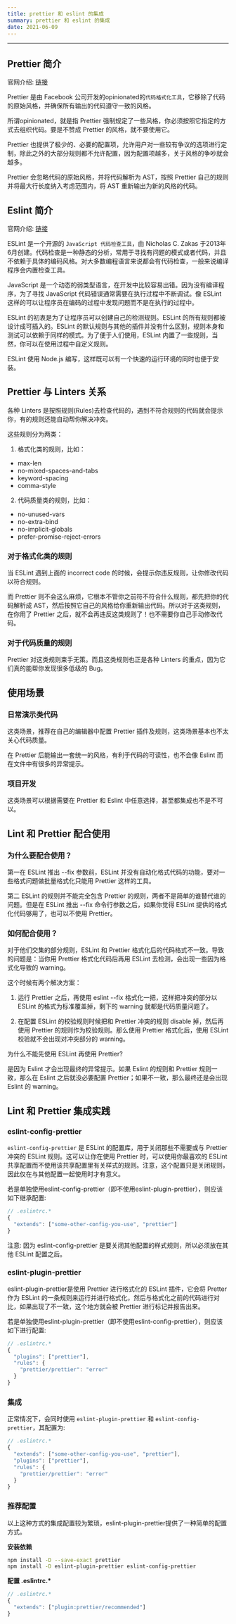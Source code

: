 ```yaml
---
title: prettier 和 eslint 的集成
summary: prettier 和 eslint 的集成
date: 2021-06-09
---
```


---

## Prettier 简介

官网介绍: [链接](https://prettier.io/docs/en/index.html)

Prettier 是由 Facebook 公司开发的opinionated的`代码格式化工具`，它移除了代码的原始风格，并确保所有输出的代码遵守一致的风格。

所谓opinionated，就是指 Prettier 强制规定了一些风格，你必须按照它指定的方式去组织代码。要是不赞成 Prettier 的风格，就不要使用它。

Prettier 也提供了极少的、必要的配置项，允许用户对一些较有争议的选项进行定制，除此之外的大部分规则都不允许配置，因为配置项越多，关于风格的争吵就会越多。

Prettier 会忽略代码的原始风格，并将代码解析为 AST，按照 Prettier 自己的规则并将最大行长度纳入考虑范围内，将 AST 重新输出为新的风格的代码。

## Eslint 简介

官网介绍: [链接](https://cn.eslint.org/docs/about/)

ESLint 是一个开源的 `JavaScript 代码检查工具`，由 Nicholas C. Zakas 于2013年6月创建。代码检查是一种静态的分析，常用于寻找有问题的模式或者代码，并且不依赖于具体的编码风格。对大多数编程语言来说都会有代码检查，一般来说编译程序会内置检查工具。

JavaScript 是一个动态的弱类型语言，在开发中比较容易出错。因为没有编译程序，为了寻找 JavaScript 代码错误通常需要在执行过程中不断调试。像 ESLint 这样的可以让程序员在编码的过程中发现问题而不是在执行的过程中。

ESLint 的初衷是为了让程序员可以创建自己的检测规则。ESLint 的所有规则都被设计成可插入的。ESLint 的默认规则与其他的插件并没有什么区别，规则本身和测试可以依赖于同样的模式。为了便于人们使用，ESLint 内置了一些规则，当然，你可以在使用过程中自定义规则。

ESLint 使用 Node.js 编写，这样既可以有一个快速的运行环境的同时也便于安装。

## Prettier 与 Linters 关系

各种 Linters 是按照规则(Rules)去检查代码的，遇到不符合规则的代码就会提示你，有的规则还能自动帮你解决冲突。

这些规则分为两类：

1. 格式化类的规则，比如：

- max-len
- no-mixed-spaces-and-tabs
- keyword-spacing
- comma-style

2. 代码质量类的规则，比如：

- no-unused-vars
- no-extra-bind
- no-implicit-globals
- prefer-promise-reject-errors

### 对于格式化类的规则

当 ESLint 遇到上面的 incorrect code 的时候，会提示你违反规则，让你修改代码以符合规则。

而 Prettier 则不会这么麻烦，它根本不管你之前符不符合什么规则，都先把你的代码解析成 AST，然后按照它自己的风格给你重新输出代码。所以对于这类规则，在你用了 Prettier 之后，就不会再违反这类规则了！也不需要你自己手动修改代码。

### 对于代码质量的规则

Prettier 对这类规则束手无策。而且这类规则也正是各种 Linters 的重点，因为它们真的能帮你发现很多低级的 Bug。

## 使用场景

### 日常演示类代码

这类场景，推荐在自己的编辑器中配置 Prettier 插件及规则，这类场景基本也不太关心代码质量。

在 Prettier 后能输出一套统一的风格，有利于代码的可读性，也不会像 Eslint 而在文件中有很多的异常提示。

### 项目开发

这类场景可以根据需要在 Prettier 和 Eslint 中任意选择，甚至都集成也不是不可以。

## Lint 和 Prettier 配合使用

### 为什么要配合使用？

第一在 ESLint 推出 --fix 参数前，ESLint 并没有自动化格式代码的功能，要对一些格式问题做批量格式化只能用 Prettier 这样的工具。

第二 ESLint 的规则并不能完全包含 Prettier 的规则，两者不是简单的谁替代谁的问题。但是在 ESLint 推出 --fix 命令行参数之后，如果你觉得 ESLint 提供的格式化代码够用了，也可以不使用 Prettier。

### 如何配合使用？

对于他们交集的部分规则，ESLint 和 Prettier 格式化后的代码格式不一致。导致的问题是：当你用 Prettier 格式化代码后再用 ESLint 去检测，会出现一些因为格式化导致的 warning。

这个时候有两个解决方案： 

1. 运行 Prettier 之后，再使用 eslint --fix 格式化一把，这样把冲突的部分以 ESLint 的格式为标准覆盖掉，剩下的 warning 就都是代码质量问题了。 

2. 在配置 ESLint 的校验规则时候把和 Prettier 冲突的规则 disable 掉，然后再使用 Prettier 的规则作为校验规则。那么使用 Prettier 格式化后，使用 ESLint 校验就不会出现对冲突部分的 warning。

为什么不能先使用 ESLint 再使用 Prettier?

是因为 Eslint 才会出现最终的异常提示。如果 Eslint 的规则和 Prettier 规则一致，那么在 Eslint 之后就没必要配置 Prettier；如果不一致，那么最终还是会出现 Eslint 的 warning。

## Lint 和 Prettier 集成实践

### eslint-config-prettier

`eslint-config-prettier` 是 ESLint 的配置库，用于关闭那些不需要或与 Prettier 冲突的 ESLint 规则。这可以让你在使用 Prettier 时，可以使用你最喜欢的 ESLint 共享配置而不使用该共享配置里有关样式的规则。注意，这个配置只是关闭规则，因此仅在与其他配置一起使用时才有意义。

若是单独使用eslint-config-prettier（即不使用eslint-plugin-prettier），则应该如下继承配置:

```js
// .eslintrc.*
{
  "extends": ["some-other-config-you-use", "prettier"]
}
```

注意: 因为 eslint-config-prettier 是要关闭其他配置的样式规则，所以必须放在其他 ESLint 配置之后。

### eslint-plugin-prettier

eslint-plugin-prettier是使用 Prettier 进行格式化的 ESLint 插件，它会将 Pretter 作为 ESLint 的一条规则来运行并进行格式化，然后与格式化之前的代码进行对比，如果出现了不一致，这个地方就会被 Prettier 进行标记并报告出来。

若是单独使用eslint-plugin-prettier（即不使用eslint-config-prettier），则应该如下进行配置:

```js
// .eslintrc.*
{
  "plugins": ["prettier"],
  "rules": {
    "prettier/prettier": "error"
  }
}
```

### 集成

正常情况下，会同时使用 `eslint-plugin-prettier` 和 `eslint-config-prettier`，其配置为:

```js
// .eslintrc.*
{
  "extends": ["some-other-config-you-use", "prettier"],
  "plugins": ["prettier"],
  "rules": {
    "prettier/prettier": "error"
  }
}
```

### 推荐配置

以上这种方式的集成配置较为繁琐，eslint-plugin-prettier提供了一种简单的配置方式。

**安装依赖**

```bash
npm install -D --save-exact prettier
npm install -D eslint-plugin-prettier eslint-config-prettier
```

**配置 .eslintrc.\***

```js
// .eslintrc.*
{
  "extends": ["plugin:prettier/recommended"]
}
```
